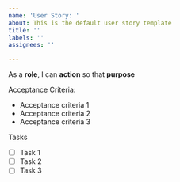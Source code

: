 ```yaml
---
name: 'User Story: '
about: This is the default user story template
title: ''
labels: ''
assignees: ''

---
```


As a **role**, I can **action** so that **purpose**

Acceptance Criteria:
- Acceptance criteria 1
- Acceptance criteria 2
- Acceptance criteria 3

Tasks
- [ ] Task 1
- [ ] Task 2
- [ ] Task 3
